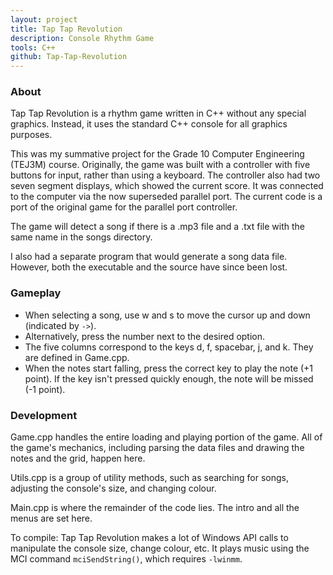 ```yaml
---
layout: project
title: Tap Tap Revolution
description: Console Rhythm Game
tools: C++
github: Tap-Tap-Revolution
---
```


### About

Tap Tap Revolution is a rhythm game written in C++ without any special graphics. Instead, it uses the standard C++ console for all graphics purposes.

This was my summative project for the Grade 10 Computer Engineering (TEJ3M) course. Originally, the game was built with a controller with five buttons for input, rather than using a keyboard. The controller also had two seven segment displays, which showed the current score. It was connected to the computer via the now superseded parallel port. The current code is a port of the original game for the parallel port controller.

The game will detect a song if there is a .mp3 file and a .txt file with the same name in the songs directory.

I also had a separate program that would generate a song data file. However, both the executable and the source have since been lost.

### Gameplay

- When selecting a song, use w and s to move the cursor up and down (indicated by `->`).
- Alternatively, press the number next to the desired option.
- The five columns correspond to the keys d, f, spacebar, j, and k. They are defined in Game.cpp.
- When the notes start falling, press the correct key to play the note (+1 point). If the key isn't pressed quickly enough, the note will be missed (-1 point).

### Development

Game.cpp handles the entire loading and playing portion of the game. All of the game's mechanics, including parsing the data files and drawing the notes and the grid, happen here.

Utils.cpp is a group of utility methods, such as searching for songs, adjusting the console's size, and changing colour.

Main.cpp is where the remainder of the code lies. The intro and all the menus are set here.

To compile: Tap Tap Revolution makes a lot of Windows API calls to manipulate the console size, change colour, etc. It plays music using the MCI command `mciSendString()`, which requires `-lwinmm`.
